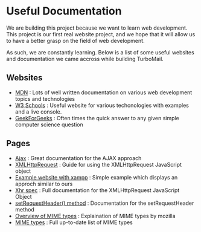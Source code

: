 # Useful Documentation

We are building this project because we want to learn web development.
This project is our first real website project, and we hope that it will
allow us to have a better grasp on the field of web development.

As such, we are constantly learning. Below is a list of some useful websites
and documentation we came accross while building TurboMail.

## Websites

- [MDN](https://developer.mozilla.org/) : Lots of well written documentation on various web development topics and technologies
- [W3 Schools](https://www.w3schools.com/) : Useful website for various techonologies with examples and a live console.
- [GeekForGeeks](https://www.geeksforgeeks.org/) : Often times the quick answer to any given simple computer science question

## Pages

- [Ajax](https://developer.mozilla.org/en-US/docs/Web/Guide/AJAX) : Great documentation for the AJAX approach
- [XMLHttpRequest](https://developer.mozilla.org/en-US/docs/Web/API/XMLHttpRequest/Using_XMLHttpRequest) : Guide for using the XMLHttpRequest JavaScript object
- [Example website with xampp](https://code-boxx.com/use-html-css-javascript-php-mysql/) : Simple example which displays an approch similar to ours
- [Xhr spec](https://xhr.spec.whatwg.org) : Full documentation for the XMLHttpRequest JavaScript Object
- [setRequestHeader() method](https://www.w3.org/TR/XMLHttpRequest/#the-setrequestheader-method) : Documentation for the setRequestHeader method
- [Overview of MIME types](https://developer.mozilla.org/en-US/docs/Web/HTTP/Basics_of_HTTP/MIME_types) : Explaination of MIME types by mozilla
- [MIME types](https://www.iana.org/assignments/media-types/media-types.xhtml) : Full up-to-date list of MIME types
